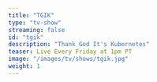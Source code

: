 ```yaml
---
title: "TGIK"
type: "tv-show"
streaming: false
id: "tgik"
description: "Thank God It's Kubernetes"
teaser: Live Every Friday at 1pm PT
image: "/images/tv/shows/tgik.jpg"
weight: 1
---
```

